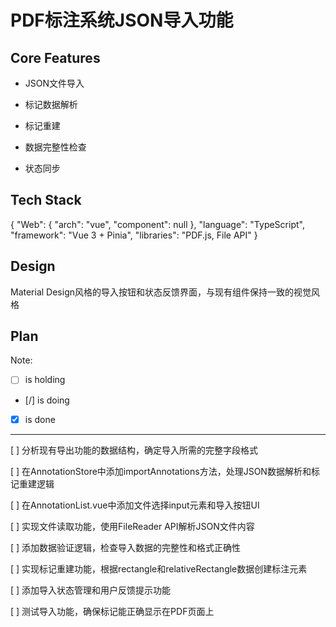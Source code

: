 # PDF标注系统JSON导入功能

## Core Features

- JSON文件导入

- 标记数据解析

- 标记重建

- 数据完整性检查

- 状态同步

## Tech Stack

{
  "Web": {
    "arch": "vue",
    "component": null
  },
  "language": "TypeScript",
  "framework": "Vue 3 + Pinia",
  "libraries": "PDF.js, File API"
}

## Design

Material Design风格的导入按钮和状态反馈界面，与现有组件保持一致的视觉风格

## Plan

Note: 

- [ ] is holding
- [/] is doing
- [X] is done

---

[ ] 分析现有导出功能的数据结构，确定导入所需的完整字段格式

[ ] 在AnnotationStore中添加importAnnotations方法，处理JSON数据解析和标记重建逻辑

[ ] 在AnnotationList.vue中添加文件选择input元素和导入按钮UI

[ ] 实现文件读取功能，使用FileReader API解析JSON文件内容

[ ] 添加数据验证逻辑，检查导入数据的完整性和格式正确性

[ ] 实现标记重建功能，根据rectangle和relativeRectangle数据创建标注元素

[ ] 添加导入状态管理和用户反馈提示功能

[ ] 测试导入功能，确保标记能正确显示在PDF页面上
